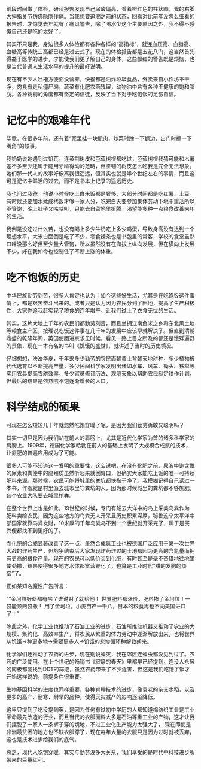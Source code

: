 前段时间做了体检，研读报告发现自己尿酸偏高，看着橙红色的柱状图，我的右脚大拇指关节仿佛隐隐作痛。当我想要追溯之前的状态，回看对比前年没怎么细看的报告时，才惊觉去年就有了痛风警告，除了喝水少这个主要原因之外，我不得不感慨自己还是吃的太好了。

其实不只是我，身边很多人体检都有各种各样的“高指标”，就连血压高、血脂高、血糖高等传统三高都已经是过去式了。现在的体检报告都是五花八门，这当然首先得益于医学的进步，才能使我们更了解自己的身体，这些飘红的警告既是烦恼，也是当代普通人生活水平的提升的最好说明。

现在有不少人吐槽方便面没营养，快餐都是油炸垃圾食品，外卖来自小作坊不干净，肉食有走私僵尸肉，蔬菜有化肥农药残留，动物油中含有各种不健康的饱和脂肪。各种挑剔的角度都有坚定的信徒，反映了当下对于吃饱饭的足够自信。

# 记忆中的艰难年代

毕竟，在很多年前，还有着“家里挂一块肥肉，炒菜时蹭一下锅边，出门时擦一下嘴角”的轶事。

我奶奶说她遇到过饥荒，连黄荆树皮和芭蕉树根都吃过，芭蕉树根我猜可能和木薯差不多至少还属于能用牙啃得动的范畴，但坚韧的树皮怎么吃我是完全无法想象。她们那一代人的故事好像离我很遥远，但其实也就是半个世纪左右的事情，而且这可是记忆中鲜活的过去，而不是书本上记录的遥远历史。

我也问过我爸，他说小时候吃上白米饭都是奢侈，大部分时间都是吃红薯、土豆。有时候还要加水煮成稀饭才够一家人分，吃完白天要参加集体劳动下地干重活所以不管饱，晚上肚子又咕咕叫，只能去自留地里折腾，渴望能多种一点粮食改善来年的生活。

我倒是没吃过什么苦，也没有喝上多少牛奶吃上多少鸡蛋，导致身高没有达到一个理想水平。大米白面倒是吃了不少，零食辣条也是书包里的常客，学校的食堂虽然口味没那么好但至少量大管饱，所以虽然没有在海拔上纵向发展，但在横向上发展不少，好在我如今也控制住了不断上涨的体重。

# 吃不饱饭的历史

中华民族勤劳刻苦，很多人肯定也认为：如今这些好生活，尤其是在吃饱饭这件事情上，都是艰苦奋斗出来的。或者只是认为因为农民分到了田地，提高了生产积极性，大家你追我赶实现了粮食的连年增产，让我们过上了衣食无忧的生活。

其实，这片大地上千年的农民们都勤劳刻苦，而且坐拥江南鱼米之乡和东北黑土地等粮食主产区，按理说吃饭这件事在几千年的发展中应该早就解决了。但直到清朝鼎盛的乾隆年间，英国使团进京求见时候，看见一路上目之所及的都还是饿殍遍野的景象，现在一本有名的书叫《饥饿的盛世》，就讲述了当时的历史境况。

仔细想想，泱泱华夏，千年来多少勤劳的农民面朝黄土背朝天地耕种，多少植物被代代选育以不断提高产量，多少民间科学家发明出诸如水车、风车、锄头、铁犁等实用农具提高农耕效率，多少官员修订历法、观测天象以帮助农民制定耕作计划，但最后的结果是依然喂不饱逐渐增长的人口。

# 科学结成的硕果

可现在怎么短短几十年就忽然吃饱穿暖了呢，是因为我们勤劳勇敢又聪明吗？

其实一切只是因为我们站在前人的肩膀上，尤其是近代化学家为首的诸多科学家的肩膀上。1909年，德国化学家哈勃在前人的基础上发明了大规模合成氨的技术，让氮肥的普遍应用成为了可能。

很多人可能不知道这一发明的重要性，这么说吧，在没有化肥之前，尿液中饱含氮的尿素和粪便中的腐殖质虽然听起来就倒胃口，但确实大家能吃上饭的唯一可持续肥料来源。那时候，农民可能将城里的粪坑都快掏干净了。我模糊记得自己读过一本书，作者就是村里派去城市里守粪坑的人，因为那时候城里的粪坑都不够施肥，各个农业大队要去城里抢粪。

在整个世界上也是如此，19世纪的时候，专门有船去大洋中的岛上采集鸟粪作为肥料卖给农民，因为这些地方的鸟粪无人开采且历史积累深厚，秘鲁这个太平洋中部国家就靠鸟粪发财，10米厚的千年鸟粪岛不到一个世纪就开采完了，属于是买粪便都找不到更好的了。

而化肥的合成显著改善了这一点，虽然合成氨工业也被德国广泛应用于第一次世界大战的炸药生产，但战争结束后大家发现炸药炸过的土地都因为更高的含氮量而拥有更高的粮食产量。现在的农民可以低价买到化肥，有时甚至是毫不吝惜地往地里使劲撒，结果使得很多地方水体都富营养化了，也算是工业时代“甜的发齁的烦恼”了。

正如某知名魔性广告所言：

““金坷垃好处都有啥？谁说对了就给他！
世界肥料都涨价，肥料掺了金坷垃！一袋能顶两袋撒！
用了金坷垃，小麦亩产一千八，日本的粮食再也不向美国进口了！”


除此之外，化学工业也推动了石油工业的进步，石油所推动机器又推动了农业的大规模、集约化、高效率生产，将农民从繁重的体力劳动中逐渐解放出来，也将世界从饥饿→种更多地→需要更多人→饥饿的悲惨循环种解救胡来。

化学家们还推动了农药的进步，现在别说蝗灾，我在郊区连蝗虫都没见到过了。农药的广泛使用，在上个世纪的畅销书《寂静的春天》里都早已经提到，连没人永居的南极都能找到DDT的踪迹，虽然农药带来了不少危害，但这是我们吃饱了饭才开始这样说的，前提条件很重要。


生物基因科学的进度也同样重要，各种育种技术的进步，像袁老的杂交水稻，以及更多的高产、耐寒、耐旱的品种，使得天灾减产的影响逐渐降低。


这里只提到了吃没提到穿，是因为任何有过初中学历的人都知道棉纺织工业是工业革命最先改造的行业，而且当代的衣服面料大多是石油等重工业的产物，这才让我们摆脱了一家人一条裤子穿的境地，不过工业化生产能力太强大了， 现在即使是非洲最贫困的地方也不缺衣服穿了，现在每年大量的衣服只是因为过时就被丢弃，这也是技术进步给我们的底气。


总之，现代人吃饱穿暖，其实与勤劳没多大关系，我们享受的是时代中科技进步所带来的巨量红利。